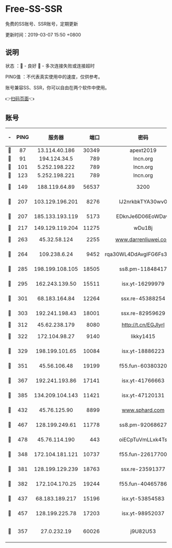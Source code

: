 # Free-SS-SSR

免费的SS账号、SSR账号，定期更新

更新时间：2019-03-07 15:50 +0800

## 说明

状态     ：🙂 - 良好 🙁 - 多次连接失败或连接超时

PING值   ：不代表真实使用中的速度，仅供参考。

账号兼容SS、SSR，你可以自由在两个软件中使用。

👉[扫码页面](https://liesauer.github.io/Free-SS-SSR/)👈

## 账号

|-|PING|服务器|端口|密码|加密方式|区域|
|:----:|:----:|:-----:|-----:|:----:|:----:|:----:|
|🙂|87|13.114.40.186|30349|apext2019|chacha20|JP|
|🙂|91|194.124.34.5|789|lncn.org|rc4|JP|
|🙂|101|5.252.198.222|789|lncn.org|rc4|JP|
|🙂|123|5.252.198.221|789|lncn.org|rc4|JP|
|🙂|149|188.119.64.89|56537|3200|aes-256-cfb|RU|
|🙂|207|103.129.196.201|8276|lJ2nrkbkTYA30wv0|aes-256-cfb|US|
|🙂|207|185.133.193.119|5173|EDknJe6D06EoWDaw|aes-256-cfb|US|
|🙂|217|149.129.119.204|11275|wDu1Bj|rc4-md5|HK|
|🙂|263|45.32.58.124|2255|www.darrenliuwei.com|aes-256-cfb|JP|
|🙂|264|109.238.6.24|9452|rqa30WL4DdAvgIFG6Fs3znzTa|aes-256-cfb|FR|
|🙂|285|198.199.108.105|18505|ss8.pm-11848417|aes-256-cfb|US|
|🙂|295|162.243.139.50|15511|isx.yt-16299979|aes-256-cfb|US|
|🙂|301|68.183.164.84|12264|ssx.re-45388254|aes-256-cfb|US|
|🙂|303|192.241.198.43|18001|ssx.re-82959629|aes-256-cfb|US|
|🙂|312|45.62.238.179|8080|http://t.cn/EGJIyrl|rc4-md5|CA|
|🙂|322|172.104.98.27|9140|likky1415|aes-256-cfb|JP|
|🙂|329|198.199.101.65|10084|isx.yt-18886223|aes-256-cfb|US|
|🙂|351|45.56.106.48|19199|f55.fun-60380320|aes-256-cfb|US|
|🙂|367|192.241.193.86|17141|isx.yt-41766663|aes-256-cfb|US|
|🙂|385|134.209.104.143|11421|isx.yt-47120131|aes-256-cfb|SG|
|🙂|432|45.76.125.90|8899|www.sphard.com|aes-256-cfb|AU|
|🙂|467|128.199.249.61|11778|ss8.pm-92068627|aes-256-cfb|SG|
|🙂|478|45.76.114.190|443|oiECpTuVmLLxk4Ts|aes-256-cfb|AU|
|🙂|348|172.104.181.121|10737|f55.fun-22617700|aes-256-cfb|SG|
|🙂|381|128.199.129.239|18763|ssx.re-23591377|aes-256-cfb|SG|
|🙂|382|172.104.170.25|19244|f55.fun-40465786|aes-256-cfb|SG|
|🙂|437|68.183.189.217|15196|isx.yt-53854583|aes-256-cfb|SG|
|🙂|457|128.199.225.78|17203|isx.yt-98952037|aes-256-cfb|SG|
|🙁|357|27.0.232.19|60026|j9U82U53|xchacha20-ietf-poly1305|HK|
